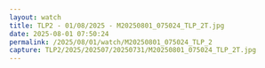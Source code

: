 ```yaml
---
layout: watch
title: TLP2 - 01/08/2025 - M20250801_075024_TLP_2T.jpg
date: 2025-08-01 07:50:24
permalink: /2025/08/01/watch/M20250801_075024_TLP_2
capture: TLP2/2025/202507/20250731/M20250801_075024_TLP_2T.jpg
---
```

